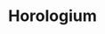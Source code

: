 ---
title: "Horologium"
hashtag: horologium
borders:
  - Caelum
  - Dorado
  - Eridanus
  - Hydrus
  - Reticulum
tags:
  - Constellation
---